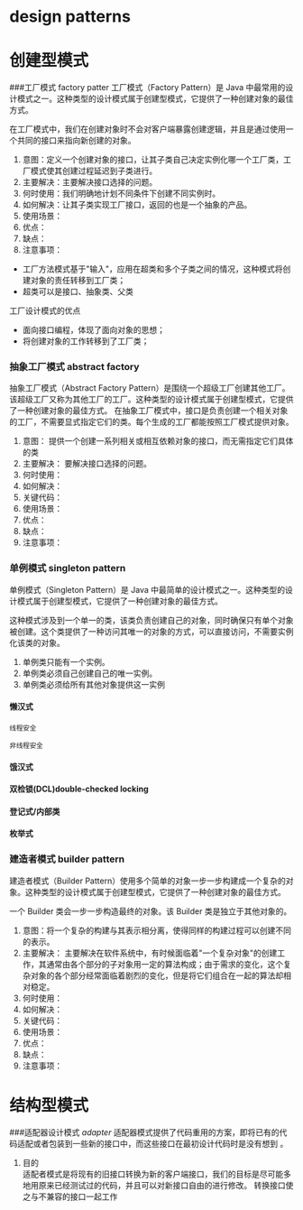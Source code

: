 # design patterns


# 创建型模式
###工厂模式 factory patter
工厂模式（Factory Pattern）是 Java 中最常用的设计模式之一。这种类型的设计模式属于创建型模式，它提供了一种创建对象的最佳方式。

在工厂模式中，我们在创建对象时不会对客户端暴露创建逻辑，并且是通过使用一个共同的接口来指向新创建的对象。
 
 1. 意图：定义一个创建对象的接口，让其子类自己决定实例化哪一个工厂类，工厂模式使其创建过程延迟到子类进行。
 2. 主要解决：主要解决接口选择的问题。
 3. 何时使用：我们明确地计划不同条件下创建不同实例时。
 4. 如何解决：让其子类实现工厂接口，返回的也是一个抽象的产品。
 5. 使用场景：
 6. 优点：
 7. 缺点：
 8. 注意事项：
 
 * 工厂方法模式基于"输入"，应用在超类和多个子类之间的情况，这种模式将创建对象的责任转移到工厂类；
 * 超类可以是接口、抽象类、父类
 
 工厂设计模式的优点
 * 面向接口编程，体现了面向对象的思想；
 * 将创建对象的工作转移到了工厂类；
 
### 抽象工厂模式 abstract factory
抽象工厂模式（Abstract Factory Pattern）是围绕一个超级工厂创建其他工厂。该超级工厂又称为其他工厂的工厂。这种类型的设计模式属于创建型模式，它提供了一种创建对象的最佳方式。
在抽象工厂模式中，接口是负责创建一个相关对象的工厂，不需要显式指定它们的类。每个生成的工厂都能按照工厂模式提供对象。
 1. 意图： 提供一个创建一系列相关或相互依赖对象的接口，而无需指定它们具体的类
 2. 主要解决： 要解决接口选择的问题。
 3. 何时使用：
 4. 如何解决：
 5. 关键代码：
 6. 使用场景：
 7. 优点：
 8. 缺点：
 9. 注意事项：
 
### 单例模式 singleton pattern
单例模式（Singleton Pattern）是 Java 中最简单的设计模式之一。这种类型的设计模式属于创建型模式，它提供了一种创建对象的最佳方式。

这种模式涉及到一个单一的类，该类负责创建自己的对象，同时确保只有单个对象被创建。这个类提供了一种访问其唯一的对象的方式，可以直接访问，不需要实例化该类的对象。


1. 单例类只能有一个实例。
2. 单例类必须自己创建自己的唯一实例。
3. 单例类必须给所有其他对象提供这一实例

#### 懒汉式
    线程安全
    
    非线程安全

#### 饿汉式

#### 双检锁(DCL)double-checked locking

#### 登记式/内部类

#### 枚举式


### 建造者模式 builder pattern
建造者模式（Builder Pattern）使用多个简单的对象一步一步构建成一个复杂的对象。这种类型的设计模式属于创建型模式，它提供了一种创建对象的最佳方式。

一个 Builder 类会一步一步构造最终的对象。该 Builder 类是独立于其他对象的。
 1. 意图：将一个复杂的构建与其表示相分离，使得同样的构建过程可以创建不同的表示。
 2. 主要解决： 主要解决在软件系统中，有时候面临着"一个复杂对象"的创建工作，其通常由各个部分的子对象用一定的算法构成；由于需求的变化，这个复杂对象的各个部分经常面临着剧烈的变化，但是将它们组合在一起的算法却相对稳定。
 3. 何时使用：
 4. 如何解决：
 5. 关键代码：
 6. 使用场景：
 7. 优点：
 8. 缺点：
 9. 注意事项：

# 结构型模式
###适配器设计模式 *adapter*
适配器模式提供了代码重用的方案，即将已有的代码适配或者包装到一些新的接口中，而这些接口在最初设计代码时是没有想到
。
1. 目的  
适配者模式是将现有的旧接口转换为新的客户端接口，我们的目标是尽可能多地用原来已经测试过的代码，并且可以对新接口自由的进行修改。
转换接口使之与不兼容的接口一起工作
